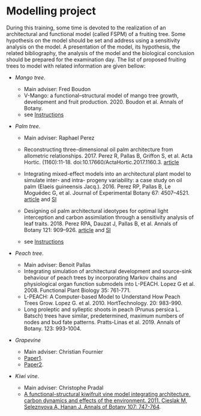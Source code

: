 # Modelling project

During this training, some time is devoted to the realization of an architectural and functional model (called FSPM) of a fruiting tree. Some hypothesis on the model should be set and address using a sensitivity analysis on the model. A presentation of the model, its hypothesis, the related bibliography, the analysis of the model and the biological conclusion should be prepared for the examination day.
The list of proposed fruiting trees to model with related information are given bellow:

- *Mango tree*.
    - Main adviser: Fred Boudon
    - V-Mango: a functional–structural model of mango tree growth, development and fruit production. 2020. Boudon et al. Annals of Botany.
    - see [Instructions](./mango/README.md)

- *Palm tree*.
    - Main adviser: Raphael Perez
    
    - Reconstructing three-dimensional oil palm architecture from allometric relationships. 2017. Perez R, Pallas B, Griffon S, et al. Acta Hortic.  (1160):11-18. doi:10.17660/ActaHortic.2017.1160.3. [article](./oilpalm/Perez_ActaHort_2017.pdf)
    - Integrating mixed-effect models into an architectural plant model to simulate inter- and intra- progeny variability: a case study on oil palm (Elaeis guineensis Jacq.). 2016. Perez RP, Pallas B, Le Moguédec G, et al.  Journal of Experimental Botany 67: 4507–4521.  [article](./oilpalm/Perez_JExpBot_2016.pdf) and [SI](./oilpalm/Perez_JExpBot_2016_SupData.pdf)
    - Designing oil palm architectural ideotypes for optimal light interception and carbon assimilation through a sensitivity analysis of leaf traits. 2018. Perez RPA, Dauzat J, Pallas B, et al. Annals of Botany 121: 909–926. [article](./oilpalm/Perez_AoB_2018.pdf) and [SI](./oilpalm/Perez_AoB_2018_supmat.pdf)
    - see [Instructions](./oilpalm/InstructionOilPalm.md)



- *Peach tree*.
    - Main adviser: Benoit Pallas
    - Integrating simulation of architectural development and source-sink behaviour of peach trees by incorporating Markov chains and physiological organ function submodels into L-PEACH. Lopez G et al. 2008. Functional Plant Biology 35: 761-771.
    - L-PEACH: A Computer-based Model to Understand How Peach Trees Grow. Lopez G. et al. 2010. HortTechnology. 20: 983-990.
    - Long proleptic and sylleptic shoots in peach (Prunus persica L. Batsch) trees have similar, predetermined, maximum numbers of nodes and bud fate patterns. Pratts-Linas et al. 2019. Annals of Botany. 123: 993-1004.
    
- *Grapevine* 
    - Main adviser: Christian Fournier
	- [Paper1](https://bsppjournals.onlinelibrary.wiley.com/doi/epdf/10.1111/j.1365-3059.2007.01783.x).
	- [Paper2](https://www.ncbi.nlm.nih.gov/pmc/articles/PMC2710267/pdf/mcm170.pdf).


- *Kiwi vine*.
    - Main adviser: Christophe Pradal
    - [A functional-structural kiwifruit vine model integrating architecture, carbon dynamics and effects of the environment. 2011. Cieslak M, Seleznyova A, Hanan J. Annals of Botany 107: 747-764](https://academic.oup.com/aob/article/107/5/747/245402).
